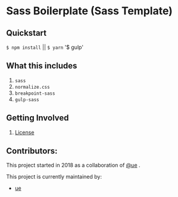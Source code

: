 # Sass Boilerplate (Sass Template)

## Quickstart

`$ npm install` || `$ yarn`
'$ gulp'

## What this includes

1.  `sass`
1.  `normalize.css`
1.  `breakpoint-sass`
1.  `gulp-sass`

## Getting Involved

1.  [License](https://github.com/ue/summaries-of-frontend-technologies/blob/master/LICENSE.md)

## Contributors:

This project started in 2018 as a collaboration of [@ue](https://twitter.com/ugurerdal) .

This project is currently maintained by:

- [ue](https://github.com/ue)
